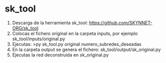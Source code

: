 # sk_tool
1. Descarga de la herramienta sk_tool: https://github.com/SKYNNET-ORG/sk_tool 
2. Colocas el fichero original en la carpeta inputs, por ejemplo sk_tool/inputs/original.py
3. Ejecutas: >py sk_tool.py original numero_subredes_deseadas 
4. En la carpeta output se genera el fichero: sk_tool/output/sk_original.py
5. Ejecutas la red deconstruida en sk_original.py

